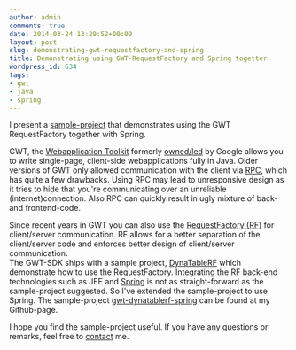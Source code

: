```yaml
---
author: admin
comments: true
date: 2014-03-24 13:29:52+00:00
layout: post
slug: demonstrating-gwt-requestfactory-and-spring
title: Demonstrating using GWT-RequestFactory and Spring togetter
wordpress_id: 634
tags:
- gwt
- java
- spring
---
```


I present a [sample-project](https://github.com/gerbrand/gwt-dynatablerf-spring) that demonstrates using the GWT RequestFactory together with Spring.
<!-- more -->



GWT, the [Webapplication Toolkit](http://www.gwtproject.org/) formerly [owned/led](http://www.infoworld.com/d/application-development/google-hands-over-control-of-google-web-toolkit-steering-committee-196753) by Google allows you to write single-page, client-side webapplications fully in Java. Older versions of GWT only allowed communication with the client via [RPC](http://www.gwtproject.org/doc/latest/tutorial/RPC.html), which has quite a few drawbacks. Using RPC may lead to unresponsive design as it tries to hide that you're communicating over an unreliable (internet)connection. Also RPC can quickly result in ugly mixture of back- and frontend-code.

Since recent years in GWT you can also use the [RequestFactory (RF)](http://www.gwtproject.org/doc/latest/DevGuideRequestFactory.html) for client/server communication. RF allows for a better separation of the client/server code and enforces better design of client/server communication.  
The GWT-SDK ships with a sample project, [DynaTableRF](https://code.google.com/p/google-web-toolkit/source/browse/trunk/samples/dynatablerf/) which demonstrate how to use the RequestFactory. Integrating the RF back-end technologies such as JEE and [Spring](http://spring.io/) is not as straight-forward as the sample-project suggested. So I've extended the sample-project to use Spring. The sample-project [gwt-dynatablerf-spring](https://github.com/gerbrand/gwt-dynatablerf-spring) can be found at my Github-page.




I hope you find the sample-project useful. If you have any questions or remarks, feel free to [contact](/contact/) me.
